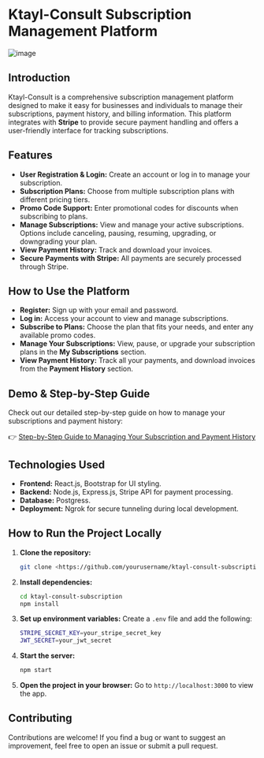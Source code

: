 # Ktayl-Consult Subscription Management Platform
![image](https://github.com/user-attachments/assets/b3cb5f74-4177-4e4b-bfb2-e4d51bdf7386)


## Introduction

Ktayl-Consult is a comprehensive subscription management platform designed to make it easy for businesses and individuals to manage their subscriptions, payment history, and billing information. This platform integrates with **Stripe** to provide secure payment handling and offers a user-friendly interface for tracking subscriptions.

## Features

- **User Registration & Login:** Create an account or log in to manage your subscription.
- **Subscription Plans:** Choose from multiple subscription plans with different pricing tiers.
- **Promo Code Support:** Enter promotional codes for discounts when subscribing to plans.
- **Manage Subscriptions:** View and manage your active subscriptions. Options include canceling, pausing, resuming, upgrading, or downgrading your plan.
- **View Payment History:** Track and download your invoices.
- **Secure Payments with Stripe:** All payments are securely processed through Stripe.

## How to Use the Platform

- **Register:** Sign up with your email and password.
- **Log in:** Access your account to view and manage subscriptions.
- **Subscribe to Plans:** Choose the plan that fits your needs, and enter any available promo codes.
- **Manage Your Subscriptions:** View, pause, or upgrade your subscription plans in the **My Subscriptions** section.
- **View Payment History:** Track all your payments, and download invoices from the **Payment History** section.

## Demo & Step-by-Step Guide

Check out our detailed step-by-step guide on how to manage your subscriptions and payment history:

👉 [Step-by-Step Guide to Managing Your Subscription and Payment History](https://scribehow.com/shared/Managing_Your_Subscription_and_Payment_History__NDtupWUuTUumwsHWMxzx_Q)

## Technologies Used

- **Frontend:** React.js, Bootstrap for UI styling.
- **Backend:** Node.js, Express.js, Stripe API for payment processing.
- **Database:** Postgress.
- **Deployment:** Ngrok for secure tunneling during local development.

## How to Run the Project Locally

1. **Clone the repository:**
    
    ```bash
    git clone <https://github.com/yourusername/ktayl-consult-subscription.git>
    
    ```
    
2. **Install dependencies:**
    
    ```bash
    cd ktayl-consult-subscription
    npm install
    
    ```
    
3. **Set up environment variables:**
Create a `.env` file and add the following:
    
    ```bash
    STRIPE_SECRET_KEY=your_stripe_secret_key
    JWT_SECRET=your_jwt_secret
    
    ```
    
4. **Start the server:**
    
    ```bash
    npm start
    
    ```
    
5. **Open the project in your browser:**
Go to `http://localhost:3000` to view the app.

## Contributing

Contributions are welcome! If you find a bug or want to suggest an improvement, feel free to open an issue or submit a pull request.
